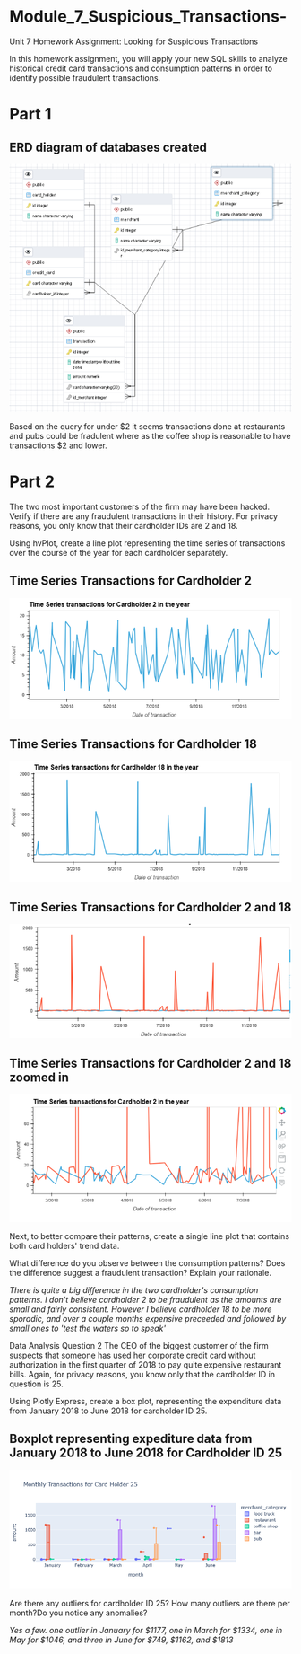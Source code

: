 # Module_7_Suspicious_Transactions-
Unit 7 Homework Assignment: Looking for Suspicious Transactions

In this homework assignment, you will apply your new SQL skills to analyze historical credit card transactions and consumption patterns in order to identify possible fraudulent transactions.

# Part 1

## ERD diagram of databases created
![erd](https://github.com/mrlegendre/Module_7_Suspicious_Transactions/blob/main/ERD_Suspicious_transactions_module7.png?raw=true)

Based on the query for under $2 it seems transactions done at restaurants and pubs could be fradulent where as the coffee shop is reasonable to have transactions $2 and lower.

# Part 2

The two most important customers of the firm may have been hacked. Verify if there are any fraudulent transactions in their history. For privacy reasons, you only know that their cardholder IDs are 2 and 18.


Using hvPlot, create a line plot representing the time series of transactions over the course of the year for each cardholder separately.

## Time Series Transactions for Cardholder 2
 
![cardholder2](https://raw.githubusercontent.com/mrlegendre/Module_7_Suspicious_Transactions/main/cardholder2.png)

## Time Series Transactions for Cardholder 18
![cardholder18](https://github.com/mrlegendre/Module_7_Suspicious_Transactions/blob/main/Cardholder18.png?raw=true)

## Time Series Transactions for Cardholder 2 and 18 
![card18and2](https://github.com/mrlegendre/Module_7_Suspicious_Transactions/blob/main/Cardholder2and18.png?raw=true)

## Time Series Transactions for Cardholder 2 and 18 zoomed in
![](https://github.com/mrlegendre/Module_7_Suspicious_Transactions/blob/main/cardholder2and18_zoomIN.png?raw=true)



Next, to better compare their patterns, create a single line plot that contains both card holders' trend data.


What difference do you observe between the consumption patterns? Does the difference suggest a fraudulent transaction? Explain your rationale.

*There is quite a big difference in the two cardholder's consumption patterns.  I don't believe cardholder 2 to be fraudulent as the amounts are small and fairly consistent.  However I believe cardholder 18 to be more sporadic, and over a couple months expensive preceeded and followed by small ones to 'test the waters so to speak'*


 Data Analysis Question 2
The CEO of the biggest customer of the firm suspects that someone has used her corporate credit card without authorization in the first quarter of 2018 to pay quite expensive restaurant bills. Again, for privacy reasons, you know only that the cardholder ID in question is 25.


Using Plotly Express, create a box plot, representing the expenditure data from January 2018 to June 2018 for cardholder ID 25.

## Boxplot representing expediture data from January 2018 to June 2018 for Cardholder ID 25

![cardholder25](https://github.com/mrlegendre/Module_7_Suspicious_Transactions/blob/main/Monthly_transactions_card_holder25.png?raw=true)

Are there any outliers for cardholder ID 25? How many outliers are there per month?Do you notice any anomalies? 

*Yes a few.  one outlier in January for $1177, one in March for $1334, one in May for $1046, and three in June for $749, $1162, and $1813*


